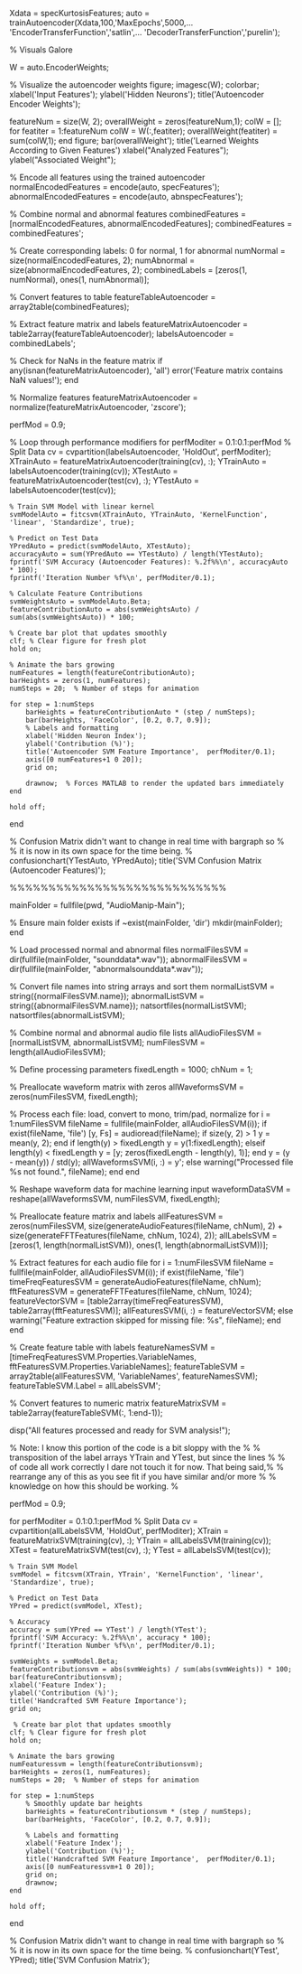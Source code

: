 
Xdata = specKurtosisFeatures;
auto = trainAutoencoder(Xdata,100,'MaxEpochs',5000,...
    'EncoderTransferFunction','satlin',...
    'DecoderTransferFunction','purelin');



% Visuals Galore

W = auto.EncoderWeights;

% Visualize the autoencoder weights
figure;
imagesc(W);
colorbar;
xlabel('Input Features');
ylabel('Hidden Neurons');
title('Autoencoder Encoder Weights');

featureNum = size(W, 2); overallWeight = zeros(featureNum,1); colW = [];
for featiter = 1:featureNum
    colW = W(:,featiter);
    overallWeight(featiter) = sum(colW,1);
end
figure;
bar(overallWeight');
title('Learned Weights According to Given Features')
xlabel("Analyzed Features");
ylabel("Associated Weight"); 


% Encode all features using the trained autoencoder
normalEncodedFeatures = encode(auto, specFeatures');
abnormalEncodedFeatures = encode(auto, abnspecFeatures');

% Combine normal and abnormal features
combinedFeatures = [normalEncodedFeatures, abnormalEncodedFeatures];
combinedFeatures = combinedFeatures';

% Create corresponding labels: 0 for normal, 1 for abnormal
numNormal = size(normalEncodedFeatures, 2);
numAbnormal = size(abnormalEncodedFeatures, 2);
combinedLabels = [zeros(1, numNormal), ones(1, numAbnormal)];

% Convert features to table
featureTableAutoencoder = array2table(combinedFeatures);

% Extract feature matrix and labels
featureMatrixAutoencoder = table2array(featureTableAutoencoder);
labelsAutoencoder = combinedLabels';

% Check for NaNs in the feature matrix
if any(isnan(featureMatrixAutoencoder), 'all')
    error('Feature matrix contains NaN values!');
end

% Normalize features
featureMatrixAutoencoder = normalize(featureMatrixAutoencoder, 'zscore');

perfMod = 0.9; 

% Loop through performance modifiers
for perfModiter = 0.1:0.1:perfMod
    % Split Data
    cv = cvpartition(labelsAutoencoder, 'HoldOut', perfModiter);
    XTrainAuto = featureMatrixAutoencoder(training(cv), :);
    YTrainAuto = labelsAutoencoder(training(cv));
    XTestAuto = featureMatrixAutoencoder(test(cv), :);
    YTestAuto = labelsAutoencoder(test(cv));

    % Train SVM Model with linear kernel
    svmModelAuto = fitcsvm(XTrainAuto, YTrainAuto, 'KernelFunction', 'linear', 'Standardize', true);

    % Predict on Test Data
    YPredAuto = predict(svmModelAuto, XTestAuto);
    accuracyAuto = sum(YPredAuto == YTestAuto) / length(YTestAuto);
    fprintf('SVM Accuracy (Autoencoder Features): %.2f%%\n', accuracyAuto * 100);
    fprintf('Iteration Number %f%\n', perfModiter/0.1);
    
    % Calculate Feature Contributions
    svmWeightsAuto = svmModelAuto.Beta;
    featureContributionAuto = abs(svmWeightsAuto) / sum(abs(svmWeightsAuto)) * 100;

    % Create bar plot that updates smoothly
    clf; % Clear figure for fresh plot
    hold on;

    % Animate the bars growing
    numFeatures = length(featureContributionAuto);
    barHeights = zeros(1, numFeatures);
    numSteps = 20;  % Number of steps for animation

    for step = 1:numSteps
        barHeights = featureContributionAuto * (step / numSteps);
        bar(barHeights, 'FaceColor', [0.2, 0.7, 0.9]);
        % Labels and formatting
        xlabel('Hidden Neuron Index');
        ylabel('Contribution (%)');
        title('Autoencoder SVM Feature Importance',  perfModiter/0.1);
        axis([0 numFeatures+1 0 20]);
        grid on;

        drawnow;  % Forces MATLAB to render the updated bars immediately
    end

    hold off;
end


% Confusion Matrix didn't want to change in real time with bargraph so %
% it is now in its own space for the time being.                       %
confusionchart(YTestAuto, YPredAuto);
title('SVM Confusion Matrix (Autoencoder Features)'); 

%%%%%%%%%%%%%%%%%%%%%%%%%%%%

mainFolder = fullfile(pwd, "AudioManip-Main");

% Ensure main folder exists
if ~exist(mainFolder, 'dir')
    mkdir(mainFolder);
end

% Load processed normal and abnormal files
normalFilesSVM = dir(fullfile(mainFolder, "sounddata*.wav"));
abnormalFilesSVM = dir(fullfile(mainFolder, "abnormalsounddata*.wav"));

% Convert file names into string arrays and sort them
normalListSVM = string({normalFilesSVM.name});
abnormalListSVM = string({abnormalFilesSVM.name});
natsortfiles(normalListSVM);
natsortfiles(abnormalListSVM);

% Combine normal and abnormal audio file lists
allAudioFilesSVM = [normalListSVM, abnormalListSVM];
numFilesSVM = length(allAudioFilesSVM);

% Define processing parameters
fixedLength = 1000;
chNum = 1;

% Preallocate waveform matrix with zeros
allWaveformsSVM = zeros(numFilesSVM, fixedLength);

% Process each file: load, convert to mono, trim/pad, normalize
for i = 1:numFilesSVM
    fileName = fullfile(mainFolder, allAudioFilesSVM(i));
    if exist(fileName, 'file')
        [y, Fs] = audioread(fileName);
        if size(y, 2) > 1
            y = mean(y, 2);
        end
        if length(y) > fixedLength
            y = y(1:fixedLength);
        elseif length(y) < fixedLength
            y = [y; zeros(fixedLength - length(y), 1)];
        end
        y = (y - mean(y)) / std(y);
        allWaveformsSVM(i, :) = y';
    else
        warning("Processed file %s not found.", fileName);
    end
end

% Reshape waveform data for machine learning input
waveformDataSVM = reshape(allWaveformsSVM, numFilesSVM, fixedLength);

% Preallocate feature matrix and labels
allFeaturesSVM = zeros(numFilesSVM, size(generateAudioFeatures(fileName, chNum), 2) + size(generateFFTFeatures(fileName, chNum, 1024), 2));
allLabelsSVM = [zeros(1, length(normalListSVM)), ones(1, length(abnormalListSVM))];

% Extract features for each audio file
for i = 1:numFilesSVM
    fileName = fullfile(mainFolder, allAudioFilesSVM(i));
    if exist(fileName, 'file')
        timeFreqFeaturesSVM = generateAudioFeatures(fileName, chNum);
        fftFeaturesSVM = generateFFTFeatures(fileName, chNum, 1024);
        featureVectorSVM = [table2array(timeFreqFeaturesSVM), table2array(fftFeaturesSVM)];
        allFeaturesSVM(i, :) = featureVectorSVM;
    else
        warning("Feature extraction skipped for missing file: %s", fileName);
    end
end

% Create feature table with labels
featureNamesSVM = [timeFreqFeaturesSVM.Properties.VariableNames, fftFeaturesSVM.Properties.VariableNames];
featureTableSVM = array2table(allFeaturesSVM, 'VariableNames', featureNamesSVM);
featureTableSVM.Label = allLabelsSVM';

% Convert features to numeric matrix
featureMatrixSVM = table2array(featureTableSVM(:, 1:end-1));

disp("All features processed and ready for SVM analysis!");



% Note: I know this portion of the code is a bit sloppy with the          % 
% transposition of the label arrays YTrain and YTest, but since the lines %
% of code all work correctly I dare not touch it for now. That being said,%
% rearrange any of this as you see fit if you have similar and/or more    %
% knowledge on how this should be working.                                %

perfMod = 0.9;

for perfModiter = 0.1:0.1:perfMod
    % Split Data 
    cv = cvpartition(allLabelsSVM, 'HoldOut', perfModiter);
    XTrain = featureMatrixSVM(training(cv), :);
    YTrain = allLabelsSVM(training(cv));
    XTest = featureMatrixSVM(test(cv), :);
    YTest = allLabelsSVM(test(cv));
    
    % Train SVM Model
    svmModel = fitcsvm(XTrain, YTrain', 'KernelFunction', 'linear', 'Standardize', true);
    
    % Predict on Test Data
    YPred = predict(svmModel, XTest);
    
    % Accuracy
    accuracy = sum(YPred == YTest') / length(YTest');
    fprintf('SVM Accuracy: %.2f%%\n', accuracy * 100);
    fprintf('Iteration Number %f%\n', perfModiter/0.1);
    
    svmWeights = svmModel.Beta;
    featureContributionsvm = abs(svmWeights) / sum(abs(svmWeights)) * 100;
    bar(featureContributionsvm);
    xlabel('Feature Index');
    ylabel('Contribution (%)');
    title('Handcrafted SVM Feature Importance');
    grid on;

     % Create bar plot that updates smoothly
    clf; % Clear figure for fresh plot
    hold on;

    % Animate the bars growing
    numFeaturessvm = length(featureContributionsvm);
    barHeights = zeros(1, numFeatures);
    numSteps = 20;  % Number of steps for animation

    for step = 1:numSteps
        % Smoothly update bar heights
        barHeights = featureContributionsvm * (step / numSteps);
        bar(barHeights, 'FaceColor', [0.2, 0.7, 0.9]);

        % Labels and formatting
        xlabel('Feature Index');
        ylabel('Contribution (%)');
        title('Handcrafted SVM Feature Importance',  perfModiter/0.1);
        axis([0 numFeaturessvm+1 0 20]);
        grid on;
        drawnow; 
    end

    hold off;

end

% Confusion Matrix didn't want to change in real time with bargraph so %
% it is now in its own space for the time being.                       %
confusionchart(YTest', YPred);
title('SVM Confusion Matrix');

